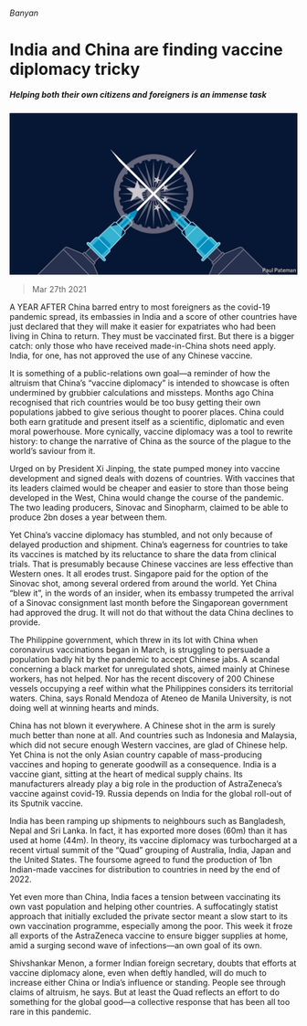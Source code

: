 ###### Banyan

# India and China are finding vaccine diplomacy tricky 

##### Helping both their own citizens and foreigners is an immense task 

![image](images/20210327_ASD001_0.jpg) 

> Mar 27th 2021 

A YEAR AFTER China barred entry to most foreigners as the covid-19 pandemic spread, its embassies in India and a score of other countries have just declared that they will make it easier for expatriates who had been living in China to return. They must be vaccinated first. But there is a bigger catch: only those who have received made-in-China shots need apply. India, for one, has not approved the use of any Chinese vaccine.

It is something of a public-relations own goal—a reminder of how the altruism that China’s “vaccine diplomacy” is intended to showcase is often undermined by grubbier calculations and missteps. Months ago China recognised that rich countries would be too busy getting their own populations jabbed to give serious thought to poorer places. China could both earn gratitude and present itself as a scientific, diplomatic and even moral powerhouse. More cynically, vaccine diplomacy was a tool to rewrite history: to change the narrative of China as the source of the plague to the world’s saviour from it.


Urged on by President Xi Jinping, the state pumped money into vaccine development and signed deals with dozens of countries. With vaccines that its leaders claimed would be cheaper and easier to store than those being developed in the West, China would change the course of the pandemic. The two leading producers, Sinovac and Sinopharm, claimed to be able to produce 2bn doses a year between them.

Yet China’s vaccine diplomacy has stumbled, and not only because of delayed production and shipment. China’s eagerness for countries to take its vaccines is matched by its reluctance to share the data from clinical trials. That is presumably because Chinese vaccines are less effective than Western ones. It all erodes trust. Singapore paid for the option of the Sinovac shot, among several ordered from around the world. Yet China “blew it”, in the words of an insider, when its embassy trumpeted the arrival of a Sinovac consignment last month before the Singaporean government had approved the drug. It will not do that without the data China declines to provide.

The Philippine government, which threw in its lot with China when coronavirus vaccinations began in March, is struggling to persuade a population badly hit by the pandemic to accept Chinese jabs. A scandal concerning a black market for unregulated shots, aimed mainly at Chinese workers, has not helped. Nor has the recent discovery of 200 Chinese vessels occupying a reef within what the Philippines considers its territorial waters. China, says Ronald Mendoza of Ateneo de Manila University, is not doing well at winning hearts and minds.

China has not blown it everywhere. A Chinese shot in the arm is surely much better than none at all. And countries such as Indonesia and Malaysia, which did not secure enough Western vaccines, are glad of Chinese help. Yet China is not the only Asian country capable of mass-producing vaccines and hoping to generate goodwill as a consequence. India is a vaccine giant, sitting at the heart of medical supply chains. Its manufacturers already play a big role in the production of AstraZeneca’s vaccine against covid-19. Russia depends on India for the global roll-out of its Sputnik vaccine.

India has been ramping up shipments to neighbours such as Bangladesh, Nepal and Sri Lanka. In fact, it has exported more doses (60m) than it has used at home (44m). In theory, its vaccine diplomacy was turbocharged at a recent virtual summit of the “Quad” grouping of Australia, India, Japan and the United States. The foursome agreed to fund the production of 1bn Indian-made vaccines for distribution to countries in need by the end of 2022.

Yet even more than China, India faces a tension between vaccinating its own vast population and helping other countries. A suffocatingly statist approach that initially excluded the private sector meant a slow start to its own vaccination programme, especially among the poor. This week it froze all exports of the AstraZeneca vaccine to ensure bigger supplies at home, amid a surging second wave of infections—an own goal of its own.

Shivshankar Menon, a former Indian foreign secretary, doubts that efforts at vaccine diplomacy alone, even when deftly handled, will do much to increase either China or India’s influence or standing. People see through claims of altruism, he says. But at least the Quad reflects an effort to do something for the global good—a collective response that has been all too rare in this pandemic.

